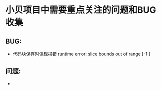 # 小贝项目中需要重点关注的问题和BUG收集

## BUG:
* 代码块保存时偶现报错   runtime error: slice bounds out of range [-1:]



## 问题:
* 